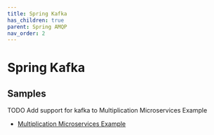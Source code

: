 ```yaml
---
title: Spring Kafka
has_children: true
parent: Spring AMQP
nav_order: 2
---
```


# Spring Kafka
## Samples
TODO Add support for kafka to Multiplication Microservices Example
* [Multiplication Microservices Example](https://github.com/books-java/Learn-Microservices-with-Spring-Boot-3)